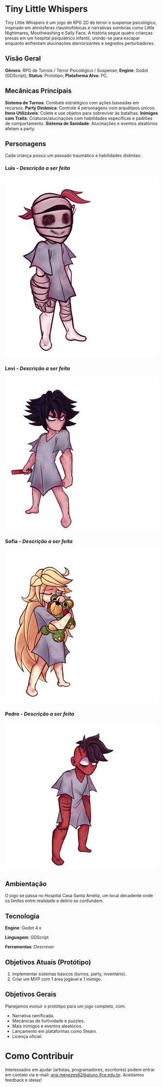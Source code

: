 # Tiny Little Whispers
Tiny Little Whispers é um jogo de RPG 2D de terror e suspense psicológico, inspirado em atmósferas claustrofóbicas e narrativas sombrías como Little Nightmares, Mouthwashing e Sally Face. A história segue quatro crianças presas em um hospital psiquiátrico infantil, unindo-se para escapar enquanto enfrentam alucinações aterrorizantes e segredos perturbadores.

## Visão Geral
**Gênero**: RPG de Turnos / Terror Psicológico / Suspense;
**Engine**: Godot (GDScript);
**Status**: Protótipo;
**Plataforma Alvo**: PC.

## Mecânicas Principais
**Sistema de Turnos**: Combate estratégico com ações baseadas em recursos.
**Party Dinâmica**: Controle 4 personagens com arquétipos únicos.
**Itens Utilizáveis**: Colete e use objetos para sobreviver às batalhas.
**Inimigos com Traits**: Criaturas/alucinações com habilidades específicas e padrões de comportamento.
**Sistema de Sanidade**: Alucinações e eventos aleatórios afetam a party.

## Personagens
Cada criança possui um passado traumático e habilidades distintas:

### Luis - _Descrição a ser feita_
![Luis](Imagens/Luis.png)

### Levi - _Descrição a ser feita_
![Levi](Imagens/Levi.png)

### Sofia - _Descrição a ser feita_
![Sofia](Imagens/Sofia.png)

### Pedro - _Descrição a ser feita_
![Pedro](Imagens/Pedro.png)

## Ambientação
O jogo se passa no Hospital Casa Santa Amélia, um local decadente onde os limites entre realidade e delírio se confundem.

## Tecnologia
**Engine**: Godot 4.x

**Linguagem**: GDScript

**Ferramentas**: _Descrever_

## Objetivos Atuais (Protótipo)
1. Implementar sistemas básicos (turnos, party, inventário).
2. Criar um MVP com 1 área jogável e 1 inimigo.

## Objetivos Gerais
Planejamos evoluir o protótipo para um jogo completo, com:
- Narrativa ramificada.
- Mecânicas de furtividade e puzzles.
- Mais inimigos e eventos aleatórios.
- Lançamento em plataformas como Steam.
- Licença oficial.

# Como Contribuir
Interessados em ajudar (artistas, programadores, escritores) podem entrar em contato via e-mail: ana.menezes62@aluno.ifce.edu.br. Aceitamos feedback e ideias!
